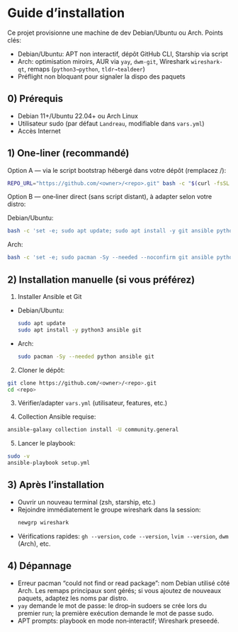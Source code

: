 # Guide d’installation

Ce projet provisionne une machine de dev Debian/Ubuntu ou Arch. Points clés:
- Debian/Ubuntu: APT non interactif, dépôt GitHub CLI, Starship via script
- Arch: optimisation miroirs, AUR via `yay`, `dwm-git`, Wireshark `wireshark-qt`, remaps (`python3→python`, `tldr→tealdeer`)
- Préflight non bloquant pour signaler la dispo des paquets

## 0) Prérequis
- Debian 11+/Ubuntu 22.04+ ou Arch Linux
- Utilisateur sudo (par défaut `Landreau`, modifiable dans `vars.yml`)
- Accès Internet

## 1) One‑liner (recommandé)

Option A — via le script bootstrap hébergé dans votre dépôt (remplacez <owner>/<repo>):
```bash
REPO_URL="https://github.com/<owner>/<repo>.git" bash -c "$(curl -fsSL https://raw.githubusercontent.com/<owner>/<repo>/main/scripts/bootstrap.sh)"
```

Option B — one‑liner direct (sans script distant), à adapter selon votre distro:

Debian/Ubuntu:
```bash
bash -c 'set -e; sudo apt update; sudo apt install -y git ansible python3; REPO_URL="https://github.com/<owner>/<repo>.git"; DEST="${REPO_URL##*/}"; DEST="${DEST%.git}"; rm -rf "$DEST"; git clone "$REPO_URL" "$DEST"; cd "$DEST"; ansible-galaxy collection install -U community.general; sudo -v; ansible-playbook setup.yml'
```

Arch:
```bash
bash -c 'set -e; sudo pacman -Sy --needed --noconfirm git ansible python; REPO_URL="https://github.com/<owner>/<repo>.git"; DEST="${REPO_URL##*/}"; DEST="${DEST%.git}"; rm -rf "$DEST"; git clone "$REPO_URL" "$DEST"; cd "$DEST"; ansible-galaxy collection install -U community.general; sudo -v; ansible-playbook setup.yml'
```

## 2) Installation manuelle (si vous préférez)

1) Installer Ansible et Git
- Debian/Ubuntu:
  ```bash
  sudo apt update
  sudo apt install -y python3 ansible git
  ```
- Arch:
  ```bash
  sudo pacman -Sy --needed python ansible git
  ```

2) Cloner le dépôt:
```bash
git clone https://github.com/<owner>/<repo>.git
cd <repo>
```

3) Vérifier/adapter `vars.yml` (utilisateur, features, etc.)

4) Collection Ansible requise:
```bash
ansible-galaxy collection install -U community.general
```

5) Lancer le playbook:
```bash
sudo -v
ansible-playbook setup.yml
```

## 3) Après l’installation
- Ouvrir un nouveau terminal (zsh, starship, etc.)
- Rejoindre immédiatement le groupe wireshark dans la session:
  ```bash
  newgrp wireshark
  ```
- Vérifications rapides: `gh --version`, `code --version`, `lvim --version`, `dwm` (Arch), etc.

## 4) Dépannage
- Erreur pacman “could not find or read package”: nom Debian utilisé côté Arch. Les remaps principaux sont gérés; si vous ajoutez de nouveaux paquets, adaptez les noms par distro.
- `yay` demande le mot de passe: le drop‑in sudoers se crée lors du premier run; la première exécution demande le mot de passe sudo.
- APT prompts: playbook en mode non‑interactif; Wireshark preseedé.